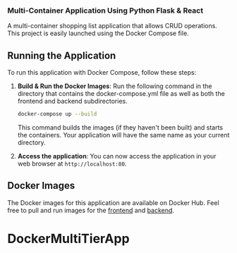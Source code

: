 ### Multi-Container Application Using Python Flask & React

A multi-container shopping list application that allows CRUD operations. This project is easily launched using the Docker Compose file.

## Running the Application

To run this application with Docker Compose, follow these steps:

1. **Build & Run the Docker Images**: Run the following command in the directory that contains the docker-compose.yml file as well as both the frontend and backend subdirectories.
   
    ```bash
    docker-compose up --build
    ```

    This command builds the images (if they haven't been built) and starts the containers. Your application will have the same name as your current directory.
   
2. **Access the application**: You can now access the application in your web browser at `http://localhost:80`.



## Docker Images

The Docker images for this application are available on Docker Hub. Feel free to pull and run images for the [frontend](https://hub.docker.com/r/seanbryson/capstone_solution-frontend) and [backend](https://hub.docker.com/r/seanbryson/capstone_solution-backend).
# DockerMultiTierApp
